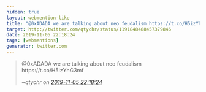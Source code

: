 ```yaml
---
hidden: true
layout: webmention-like
title: "@0xADADA we are talking about neo feudalism https://t.co/H5izYhG3mf"
target: http://twitter.com/qtychr/status/1191848488457379846
date: 2019-11-05 22:18:24
tags: [webmentions]
generator: twitter.com
---
```




<blockquote class="external-citation">
  <p>
    @0xADADA we are talking about neo feudalism https://t.co/H5izYhG3mf
  </p>
  <cite>‒<span class="p-author p-name">qtychr</span>
    on
    <a href="http://twitter.com/qtychr/status/1191848488457379846" rel="external nofollow" target="_blank">2019-11-05 22:18:24</a>
  </cite>
</blockquote>




